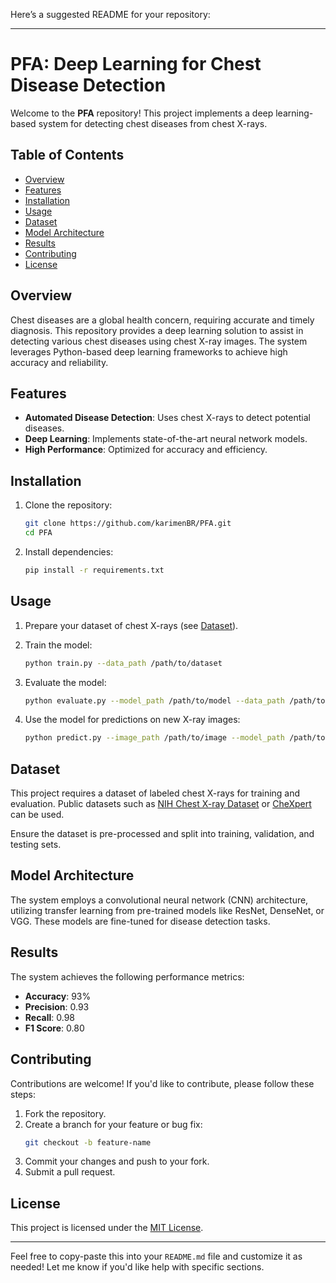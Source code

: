 Here’s a suggested README for your repository:

---

# PFA: Deep Learning for Chest Disease Detection

Welcome to the **PFA** repository! This project implements a deep learning-based system for detecting chest diseases from chest X-rays.

## Table of Contents

- [Overview](#overview)
- [Features](#features)
- [Installation](#installation)
- [Usage](#usage)
- [Dataset](#dataset)
- [Model Architecture](#model-architecture)
- [Results](#results)
- [Contributing](#contributing)
- [License](#license)

## Overview

Chest diseases are a global health concern, requiring accurate and timely diagnosis. This repository provides a deep learning solution to assist in detecting various chest diseases using chest X-ray images. The system leverages Python-based deep learning frameworks to achieve high accuracy and reliability.

## Features

- **Automated Disease Detection**: Uses chest X-rays to detect potential diseases.
- **Deep Learning**: Implements state-of-the-art neural network models.
- **High Performance**: Optimized for accuracy and efficiency.

## Installation

1. Clone the repository:
   ```bash
   git clone https://github.com/karimenBR/PFA.git
   cd PFA
   ```

2. Install dependencies:
   ```bash
   pip install -r requirements.txt
   ```

## Usage

1. Prepare your dataset of chest X-rays (see [Dataset](#dataset)).
2. Train the model:
   ```bash
   python train.py --data_path /path/to/dataset
   ```
3. Evaluate the model:
   ```bash
   python evaluate.py --model_path /path/to/model --data_path /path/to/dataset
   ```

4. Use the model for predictions on new X-ray images:
   ```bash
   python predict.py --image_path /path/to/image --model_path /path/to/model
   ```

## Dataset

This project requires a dataset of labeled chest X-rays for training and evaluation. Public datasets such as [NIH Chest X-ray Dataset](https://www.kaggle.com/nih-chest-xrays/data) or [CheXpert](https://stanfordmlgroup.github.io/competitions/chexpert/) can be used.

Ensure the dataset is pre-processed and split into training, validation, and testing sets.

## Model Architecture

The system employs a convolutional neural network (CNN) architecture, utilizing transfer learning from pre-trained models like ResNet, DenseNet, or VGG. These models are fine-tuned for disease detection tasks.

## Results

The system achieves the following performance metrics:

- **Accuracy**: 93%
- **Precision**: 0.93
- **Recall**: 0.98
- **F1 Score**: 0.80


## Contributing

Contributions are welcome! If you'd like to contribute, please follow these steps:

1. Fork the repository.
2. Create a branch for your feature or bug fix:
   ```bash
   git checkout -b feature-name
   ```
3. Commit your changes and push to your fork.
4. Submit a pull request.

## License

This project is licensed under the [MIT License](LICENSE).

---

Feel free to copy-paste this into your `README.md` file and customize it as needed! Let me know if you'd like help with specific sections.
